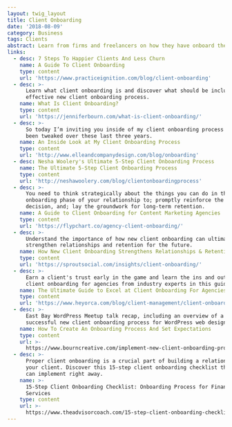 ```yaml
---
layout: twig_layout
title: Client Onboarding
date: '2018-08-09'
category: Business
tags: Clients
abstract: Learn from firms and freelancers on how they have onboard their clients.
links:
  - desc: 7 Steps To Happier Clients And Less Churn
    name: A Guide To Client Onboarding
    type: content
    url: 'https://www.practiceignition.com/blog/client-onboarding'
  - desc: >-
      Learn what client onboarding is and discover what should be included in an
      effective new client onboarding process.
    name: What Is Client Onboarding?
    type: content
    url: 'https://jenniferbourn.com/what-is-client-onboarding/'
  - desc: >-
      So today I’m inviting you inside of my client onboarding process that’s
      been tweaked over these last three years.
    name: An Inside Look at My Client Onboarding Process
    type: content
    url: 'http://www.elleandcompanydesign.com/blog/onboarding'
  - desc: Nesha Woolery's Ultimate 5-Step Client Onboarding Process
    name: The Ultimate 5-Step Client Onboarding Process
    type: content
    url: 'http://neshawoolery.com/blog/clientonboardingprocess'
  - desc: >-
      You need to think strategically about the things you can do in the client
      onboarding phase of your relationship to; promptly reinforce the purchase
      decision, and; lay the groundwork for long-term retention.
    name: A Guide to Client Onboarding for Content Marketing Agencies
    type: content
    url: 'https://flypchart.co/agency-client-onboarding/'
  - desc: >-
      Understand the importance of how new client onboarding can ultimately
      strengthen relationships and retention for the future.
    name: How New Client Onboarding Strengthens Relationships & Retention
    type: content
    url: 'https://sproutsocial.com/insights/client-onboarding/'
  - desc: >-
      Earn a client's trust early in the game and learn the ins and outs of
      client onboarding for agencies from industry experts in this guide.
    name: The Ultimate Guide to Excel at Client Onboarding For Agencies
    type: content
    url: 'https://www.heyorca.com/blog/client-management/client-onboarding-guide/'
  - desc: >-
      East Bay WordPress Meetup talk recap, including an overview of a
      successful new client onboarding process for WordPress web design projects
    name: How To Create An Onboarding Process And Set Expectations
    type: content
    url: >-
      https://www.bourncreative.com/implement-new-client-onboarding-process-set-expectations/
  - desc: >-
      Proper client onboarding is a crucial part of building a relationship with
      your client. Discover this 15-step client onboarding checklist that you
      can implement right away.
    name: >-
      15-Step Client Onboarding Checklist: Onboarding Process for Financial
      Services
    type: content
    url: >-
      https://www.theadvisorcoach.com/15-step-client-onboarding-checklist-onboarding-process-for-financial-services.html
---
```


